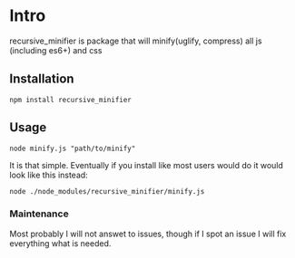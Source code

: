 # Intro
recursive_minifier is package that will minify(uglify, compress) all js (including es6+) and css
## Installation
```
npm install recursive_minifier
```
## Usage
```
node minify.js "path/to/minify"
```
It is that simple. Eventually if you install like most users would do it would look like this instead:
```
node ./node_modules/recursive_minifier/minify.js
```
### Maintenance
Most probably I will not answet to issues, though if I spot an issue I will fix everything what is needed.
